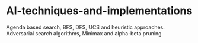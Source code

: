 # AI-techniques-and-implementations
Agenda based search, BFS, DFS, UCS and heuristic approaches. Adversarial search algorithms, Minimax and alpha-beta pruning
